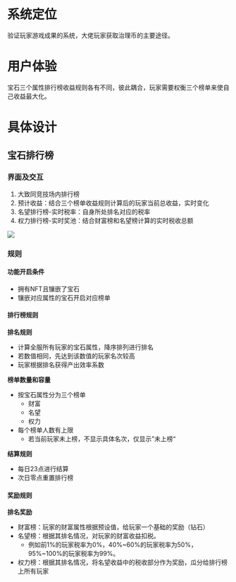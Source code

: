 # 系统定位
验证玩家游戏成果的系统，大佬玩家获取治理币的主要途径。

# 用户体验
宝石三个属性排行榜收益规则各有不同，彼此耦合，玩家需要权衡三个榜单来使自己收益最大化。

# 具体设计
## 宝石排行榜
### 界面及交互
1. 大致同竞技场内排行榜
2. 预计收益：结合三个榜单收益规则计算后的玩家当前总收益，实时变化
3. 名望排行榜-实时税率：自身所处排名对应的税率
4. 权力排行榜-实时奖池：结合财富榜和名望榜计算的实时税收总额

![](https://cdn.nlark.com/yuque/0/2024/png/26927517/1715741568133-f88d7967-9107-479c-8826-eee8dc61834f.png)

### 规则
#### 功能开启条件
+ 拥有NFT且镶嵌了宝石
+ 镶嵌对应属性的宝石开启对应榜单

#### 排行榜规则
**排名规则**

+ 计算全服所有玩家的宝石属性，降序排列进行排名
+ 若数值相同，先达到该数值的玩家名次较高
+ 玩家根据排名获得产出效率系数

**榜单数量和容量**

+ 按宝石属性分为三个榜单
    - 财富
    - 名望
    - 权力
+ 每个榜单人数有上限
    - 若当前玩家未上榜，不显示具体名次，仅显示”未上榜“

**结算规则**

+ 每日23点进行结算
+ 次日零点重置排行榜

#### 奖励规则
**排名奖励**

+ 财富榜：玩家的财富属性根据预设值，给玩家一个基础的奖励（钻石）
+ 名望榜：根据其排名情况，对玩家的财富收益扣税。
    - 例如前1%的玩家税率为0%，40%~60%的玩家税率为50%，95%~100%的玩家税率为99%。
+ 权力榜：根据其排名情况，将名望收益中的税收部分作为奖励，瓜分给排行榜上所有玩家



